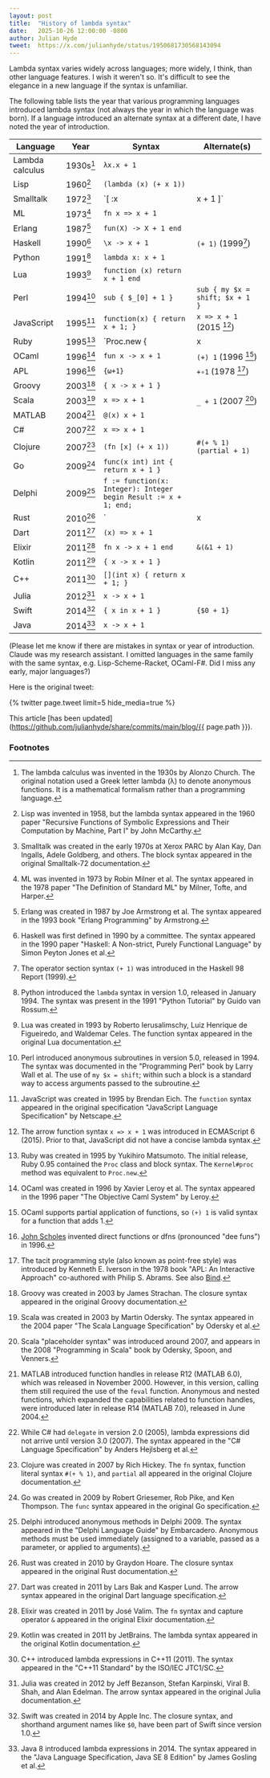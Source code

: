 ```yaml
---
layout: post
title:  "History of lambda syntax"
date:   2025-10-26 12:00:00 -0800
author: Julian Hyde
tweet:  https://x.com/julianhyde/status/1950681730568143094
---
```


Lambda syntax varies widely across languages; more widely, I think, than
other language features. I wish it weren't so. It's difficult to see the
elegance in a new language if the syntax is unfamiliar.

The following table lists the year that various programming languages
introduced lambda syntax (not always the year in which the language
was born). If a language introduced an alternate syntax at a different
date, I have noted the year of introduction.

| Language | Year     | Syntax                  | Alternate(s)       |
|----------|----------|-------------------------|--------------------|
| Lambda calculus | 1930s[^32] | `λx.x + 1`     |                    |
| Lisp     | 1960[^1] | `(lambda (x) (+ x 1))`  |                    |
| Smalltalk | 1972[^35] | `[ :x | x + 1 ]`      |                    |
| ML       | 1973[^2] | `fn x => x + 1`         |                    |
| Erlang   | 1987[^3] | `fun(X) -> X + 1 end`   |                    |
| Haskell  | 1990[^4] | `\x -> x + 1`           | `(+ 1)` (1999[^5]) |
| Python   | 1991[^6] | `lambda x: x + 1`       |                    |
| Lua      | 1993[^33] | `function (x) return x + 1 end` |           |
| Perl     | 1994[^7] | `sub { $_[0] + 1 }`     | `sub { my $x = shift; $x + 1 }` |
| JavaScript | 1995[^8] | `function(x) { return x + 1; }` | `x => x + 1` (2015 [^9]) |
| Ruby     | 1995[^10] | `Proc.new { | x | x + 1 }`<br/>`proc { | x | x + 1 }` | `lambda { |x| x + 1 }` (2003 [^11])<br/>`->(x) { x + 1 }` (2007 [^12]) |
| OCaml    | 1996[^13] | `fun x -> x + 1`       | `(+) 1` (1996 [^14]) |
| APL      | 1996[^20] | <code>{&omega;+1}</code> | `+∘1` (1978 [^21]) |
| Groovy   | 2003[^16] | `{ x -> x + 1 }`       |                    |
| Scala    | 2003[^17] | `x => x + 1`           | `_ + 1` (2007 [^18]) |
| MATLAB   | 2004[^19] | `@(x) x + 1`           |                    |
| C#       | 2007[^15] | `x => x + 1`           |                    |
| Clojure  | 2007[^22] | `(fn [x] (+ x 1))`     | `#(+ % 1)`<br/>`(partial + 1)` |
| Go       | 2009[^23] | `func(x int) int { return x + 1 }` |        |
| Delphi    | 2009[^34] | `f := function(x: Integer): Integer begin Result := x + 1; end;` | |
| Rust     | 2010[^24] | `|x| x + 1`            |                    |
| Dart     | 2011[^25] | `(x) => x + 1`         |                    |
| Elixir   | 2011[^26] | `fn x -> x + 1 end`    | `&(&1 + 1)`        |
| Kotlin   | 2011[^27] | `{ x -> x + 1 }`       |                    |
| C++      | 2011[^28] | `[](int x) { return x + 1; }` |             |
| Julia    | 2012[^29] | `x -> x + 1`           |                    |
| Swift    | 2014[^30] | `{ x in x + 1 }`       | `{$0 + 1}`         |
| Java     | 2014[^31] | `x -> x + 1`           |                    |

(Please let me know if there are mistakes in syntax or year of
introduction. Claude was my research assistant. I omitted languages in
the same family with the same syntax, e.g. Lisp-Scheme-Racket,
OCaml-F#. Did I miss any early, major languages?)

Here is the original tweet:

<div data_dnt="true">
{% twitter page.tweet limit=5 hide_media=true %}
</div>

This article
[has been updated](https://github.com/julianhyde/share/commits/main/blog/{{ page.path }}).

### Footnotes

[^32]: The lambda calculus was invented in the 1930s by Alonzo Church.
       The original notation used a Greek letter lambda (λ) to denote
       anonymous functions. It is a mathematical formalism rather than
       a programming language.

[^1]: Lisp was invented in 1958, but the lambda syntax appeared in the
      1960 paper "Recursive Functions of Symbolic Expressions and
      Their Computation by Machine, Part I" by John McCarthy.

[^2]: ML was invented in 1973 by Robin Milner et al. The syntax
      appeared in the 1978 paper "The Definition of Standard ML" by
      Milner, Tofte, and Harper.

[^3]: Erlang was created in 1987 by Joe Armstrong et al. The syntax
      appeared in the 1993 book "Erlang Programming" by Armstrong.

[^4]: Haskell was first defined in 1990 by a committee. The syntax
      appeared in the 1990 paper "Haskell: A Non-strict, Purely
      Functional Language" by Simon Peyton Jones et al.

[^5]: The operator section syntax `(+ 1)` was introduced in the
      Haskell 98 Report (1999).

[^6]: Python introduced the `lambda` syntax in version 1.0, released
      in January 1994. The syntax was present in the 1991 "Python
      Tutorial" by Guido van Rossum.

[^7]: Perl introduced anonymous subroutines in version 5.0, released
      in 1994. The syntax was documented in the "Programming Perl"
      book by Larry Wall et al. The use of `my $x = shift`; within
      such a block is a standard way to access arguments passed to the
      subroutine.

[^8]: JavaScript was created in 1995 by Brendan Eich. The `function`
      syntax appeared in the original specification "JavaScript
      Language Specification" by Netscape.

[^9]: The arrow function syntax `x => x + 1` was introduced in
      ECMAScript 6 (2015). Prior to that, JavaScript did not have a
      concise lambda syntax.

[^10]: Ruby was created in 1995 by Yukihiro Matsumoto. The initial
       release, Ruby 0.95 contained the `Proc` class and block
       syntax. The `Kernel#proc` method was equivalent to `Proc.new`.

[^11]: Ruby introduced `lambda` in Ruby 1.8 (2003) as a way to create
       lambda functions with stricter argument checking.

[^12]: The stabby lambda syntax `->` was introduced in Ruby 1.9 (2007)
       as a more concise way to define lambdas. `Kernel#proc` was
       changed to be equivalent to `Proc.new`, which has slightly
       different behavior than a lambda.

[^13]: OCaml was created in 1996 by Xavier Leroy et al. The syntax
       appeared in the 1996 paper "The Objective Caml System" by
       Leroy.

[^14]: OCaml supports partial application of functions, so `(+) 1` is
       valid syntax for a function that adds 1.

[^15]: While C# had `delegate` in version 2.0 (2005), lambda
       expressions did not arrive until version 3.0 (2007). The syntax
       appeared in the "C# Language Specification" by Anders Hejlsberg
       et al.

[^16]: Groovy was created in 2003 by James Strachan. The closure
       syntax appeared in the original Groovy documentation.

[^17]: Scala was created in 2003 by Martin Odersky. The syntax
       appeared in the 2004 paper "The Scala Language Specification"
       by Odersky et al.

[^18]: Scala "placeholder syntax" was introduced around 2007, and
       appears in the 2008 "Programming in Scala" book by Odersky,
       Spoon, and Venners.

[^19]: MATLAB introduced function handles in release R12 (MATLAB 6.0),
       which was released in November 2000. However, in this version,
       calling them still required the use of the `feval`
       function. Anonymous and nested functions, which expanded the
       capabilities related to function handles, were introduced later
       in release R14 (MATLAB 7.0), released in June 2004.

[^20]: [John Scholes](https://en.wikipedia.org/wiki/John_M._Scholes)
       invented direct functions or dfns (pronounced "dee funs") in
       1996.

[^21]: The tacit programming style (also known as point-free style)
       was introduced by Kenneth E. Iverson in the 1978 book "APL: An
       Interactive Approach" co-authored with Philip S. Abrams.  See
       also [Bind](https://aplwiki.com/wiki/Bind).

[^22]: Clojure was created in 2007 by Rich Hickey. The `fn` syntax,
       function literal syntax `#(+ % 1)`, and `partial` all
       appeared in the original Clojure documentation.

[^23]: Go was created in 2009 by Robert Griesemer, Rob Pike, and Ken
       Thompson.  The `func` syntax appeared in the original Go
       specification.

[^24]: Rust was created in 2010 by Graydon Hoare. The closure syntax
       appeared in the original Rust documentation.

[^25]: Dart was created in 2011 by Lars Bak and Kasper Lund. The arrow
       syntax appeared in the original Dart language specification.

[^26]: Elixir was created in 2011 by José Valim. The `fn` syntax and
       capture operator `&` appeared in the original Elixir
       documentation.

[^27]: Kotlin was created in 2011 by JetBrains. The lambda syntax
       appeared in the original Kotlin documentation.

[^28]: C++ introduced lambda expressions in C++11 (2011). The syntax
       appeared in the "C++11 Standard" by the ISO/IEC JTC1/SC.

[^29]: Julia was created in 2012 by Jeff Bezanson, Stefan Karpinski,
       Viral B. Shah, and Alan Edelman. The arrow syntax appeared in
       the original Julia documentation.

[^30]: Swift was created in 2014 by Apple Inc. The closure syntax, and
       shorthand argument names like `$0`, have been part of Swift
       since version 1.0.

[^31]: Java 8 introduced lambda expressions in 2014. The syntax
       appeared in the "Java Language Specification, Java SE 8
       Edition" by James Gosling et al.

[^33]: Lua was created in 1993 by Roberto Ierusalimschy, Luiz Henrique
       de Figueiredo, and Waldemar Celes. The function syntax appeared
       in the original Lua documentation.

[^34]: Delphi introduced anonymous methods in Delphi 2009. The syntax
       appeared in the "Delphi Language Guide" by Embarcadero. Anonymous
       methods must be used immediately (assigned to a variable, passed
       as a parameter, or applied to arguments).

[^35]: Smalltalk was created in the early 1970s at Xerox PARC by
       Alan Kay, Dan Ingalls, Adele Goldberg, and others. The block
       syntax appeared in the original Smalltalk-72 documentation.
